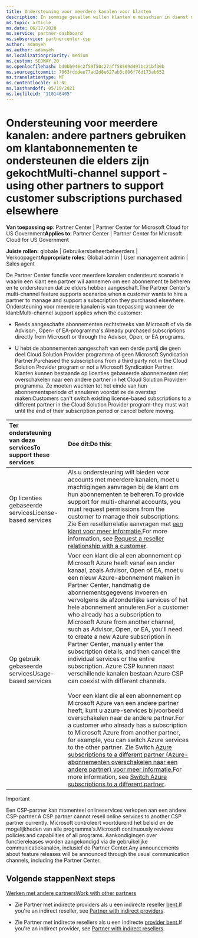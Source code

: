 ```yaml
---
title: Ondersteuning voor meerdere kanalen voor klanten
description: In sommige gevallen willen klanten u misschien in dienst nemen om een abonnement in terichten en te ondersteunen dat ze elders hebben aangeschaft.
ms.topic: article
ms.date: 06/17/2020
ms.service: partner-dashboard
ms.subservice: partnercenter-csp
author: adamyeh
ms.author: adamyeh
ms.localizationpriority: medium
ms.custom: SEOMAY.20
ms.openlocfilehash: bd0bb946c2f59f50c27aff58569d497bc21bf30b
ms.sourcegitcommit: 7063fdddee77ad2d8e627ab3c806f76d173ab652
ms.translationtype: MT
ms.contentlocale: nl-NL
ms.lasthandoff: 05/19/2021
ms.locfileid: "110146405"
---
```

# <a name="multi-channel-support---using-other-partners-to-support-customer-subscriptions-purchased-elsewhere"></a><span data-ttu-id="6d47f-103">Ondersteuning voor meerdere kanalen: andere partners gebruiken om klantabonnementen te ondersteunen die elders zijn gekocht</span><span class="sxs-lookup"><span data-stu-id="6d47f-103">Multi-channel support - using other partners to support customer subscriptions purchased elsewhere</span></span>

<span data-ttu-id="6d47f-104">**Van toepassing op**: Partner Center | Partner Center for Microsoft Cloud for US Government</span><span class="sxs-lookup"><span data-stu-id="6d47f-104">**Applies to**: Partner Center | Partner Center for Microsoft Cloud for US Government</span></span>

<span data-ttu-id="6d47f-105">**Juiste rollen:** globale | Gebruikersbeheerbeheerders | Verkoopagent</span><span class="sxs-lookup"><span data-stu-id="6d47f-105">**Appropriate roles**: Global admin | User management admin | Sales agent</span></span>

<span data-ttu-id="6d47f-106">De Partner Center functie voor meerdere kanalen ondersteunt scenario's waarin een klant een partner wil aannemen om een abonnement te beheren en te ondersteunen dat ze elders hebben aangeschaft.</span><span class="sxs-lookup"><span data-stu-id="6d47f-106">The Partner Center's multi-channel feature supports scenarios when a customer wants to hire a partner to manage and support a subscription they purchased elsewhere.</span></span> <span data-ttu-id="6d47f-107">Ondersteuning voor meerdere kanalen is van toepassing wanneer de klant:</span><span class="sxs-lookup"><span data-stu-id="6d47f-107">Multi-channel support applies when the customer:</span></span>

- <span data-ttu-id="6d47f-108">Reeds aangeschafte abonnementen rechtstreeks van Microsoft of via de Advisor-, Open- of EA-programma's.</span><span class="sxs-lookup"><span data-stu-id="6d47f-108">Already purchased subscriptions directly from Microsoft or through the Advisor, Open, or EA programs.</span></span>

- <span data-ttu-id="6d47f-109">U hebt de abonnementen aangeschaft van een derde partij die geen deel Cloud Solution Provider programma of geen Microsoft Syndication Partner.</span><span class="sxs-lookup"><span data-stu-id="6d47f-109">Purchased the subscriptions from a third party not in the Cloud Solution Provider program or not a Microsoft Syndication Partner.</span></span> <span data-ttu-id="6d47f-110">Klanten kunnen bestaande op licenties gebaseerde abonnementen niet overschakelen naar een andere partner in het Cloud Solution Provider-programma. Ze moeten wachten tot het einde van hun abonnementsperiode of annuleren voordat ze de overstap maken.</span><span class="sxs-lookup"><span data-stu-id="6d47f-110">Customers can't switch existing license-based subscriptions to a different partner in the Cloud Solution Provider program-they must wait until the end of their subscription period or cancel before moving.</span></span>

|<span data-ttu-id="6d47f-111">Ter ondersteuning van deze services</span><span class="sxs-lookup"><span data-stu-id="6d47f-111">To support these services</span></span>  | <span data-ttu-id="6d47f-112">Doe dit:</span><span class="sxs-lookup"><span data-stu-id="6d47f-112">Do this:</span></span> |
|:---------|:---------|
|<span data-ttu-id="6d47f-113">Op licenties gebaseerde services</span><span class="sxs-lookup"><span data-stu-id="6d47f-113">License-based services</span></span>    | <span data-ttu-id="6d47f-114">Als u ondersteuning wilt bieden voor accounts met meerdere kanalen, moet u machtigingen aanvragen bij de klant om hun abonnementen te beheren.</span><span class="sxs-lookup"><span data-stu-id="6d47f-114">To provide support for multi-channel accounts, you must request permissions from the customer to manage their subscriptions.</span></span> <span data-ttu-id="6d47f-115">Zie Een resellerrelatie aanvragen met [een klant voor meer informatie.](request-a-relationship-with-a-customer.md)</span><span class="sxs-lookup"><span data-stu-id="6d47f-115">For more information, see [Request a reseller relationship with a customer](request-a-relationship-with-a-customer.md).</span></span>   |
|<span data-ttu-id="6d47f-116">Op gebruik gebaseerde services</span><span class="sxs-lookup"><span data-stu-id="6d47f-116">Usage-based services</span></span>     |  <span data-ttu-id="6d47f-117">Voor een klant die al een abonnement op Microsoft Azure heeft vanaf een ander kanaal, zoals Advisor, Open of EA, moet u een nieuw Azure-abonnement maken in Partner Center, handmatig de abonnementsgegevens invoeren en vervolgens de afzonderlijke services of het hele abonnement annuleren.</span><span class="sxs-lookup"><span data-stu-id="6d47f-117">For a customer who already has a subscription to Microsoft Azure from another channel, such as Advisor, Open, or EA, you'll need to create a new Azure subscription in Partner Center, manually enter the subscription details, and then cancel the individual services or the entire subscription.</span></span> <span data-ttu-id="6d47f-118">Azure CSP kunnen naast verschillende kanalen bestaan.</span><span class="sxs-lookup"><span data-stu-id="6d47f-118">Azure CSP can coexist with different channels.</span></span><br/><br/> <span data-ttu-id="6d47f-119">Voor een klant die al een abonnement op Microsoft Azure van een andere partner heeft, kunt u azure-services bijvoorbeeld overschakelen naar de andere partner.</span><span class="sxs-lookup"><span data-stu-id="6d47f-119">For a customer who already has a subscription to Microsoft Azure from another partner, for example, you can switch Azure services to the other partner.</span></span>  <span data-ttu-id="6d47f-120">Zie Switch [Azure subscriptions to a different partner (Azure-abonnementen overschakelen naar een andere partner) voor meer informatie.](switch-azure-subscriptions-to-a-different-partner.md)</span><span class="sxs-lookup"><span data-stu-id="6d47f-120">For more information, see [Switch Azure subscriptions to a different partner](switch-azure-subscriptions-to-a-different-partner.md).</span></span> |

> [!IMPORTANT]  
> <span data-ttu-id="6d47f-121">Een CSP-partner kan momenteel onlineservices verkopen aan een andere CSP-partner.</span><span class="sxs-lookup"><span data-stu-id="6d47f-121">A CSP partner cannot resell online services to another CSP partner currently.</span></span> <span data-ttu-id="6d47f-122">Microsoft controleert voortdurend het beleid en de mogelijkheden van alle programma's.</span><span class="sxs-lookup"><span data-stu-id="6d47f-122">Microsoft continuously reviews policies and capabilities of all programs.</span></span> <span data-ttu-id="6d47f-123">Aankondigingen over functiereleases worden aangekondigd via de gebruikelijke communicatiekanalen, inclusief de Partner Center.</span><span class="sxs-lookup"><span data-stu-id="6d47f-123">Any announcements about feature releases will be announced through the usual communication channels, including the Partner Center.</span></span>

## <a name="next-steps"></a><span data-ttu-id="6d47f-124">Volgende stappen</span><span class="sxs-lookup"><span data-stu-id="6d47f-124">Next steps</span></span>

[<span data-ttu-id="6d47f-125">Werken met andere partners</span><span class="sxs-lookup"><span data-stu-id="6d47f-125">Work with other partners</span></span>](work-with-other-partners.md)

- <span data-ttu-id="6d47f-126">Zie Partner met indirecte providers als u een indirecte reseller [bent.](indirect-reseller-tasks-in-partner-center.md)</span><span class="sxs-lookup"><span data-stu-id="6d47f-126">If you're an indirect reseller, see [Partner with indirect providers](indirect-reseller-tasks-in-partner-center.md).</span></span>

- <span data-ttu-id="6d47f-127">Zie Partner met indirecte resellers als u een indirecte [provider bent.](indirect-provider-tasks-in-partner-center.md)</span><span class="sxs-lookup"><span data-stu-id="6d47f-127">If you're an indirect provider, see [Partner with indirect resellers](indirect-provider-tasks-in-partner-center.md).</span></span>
